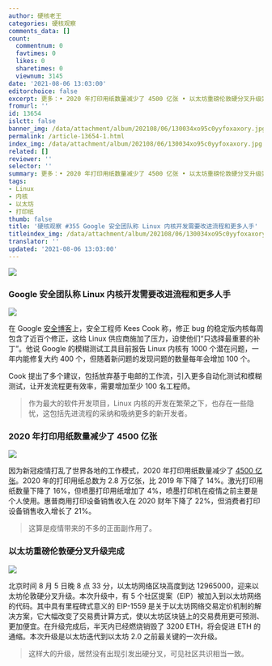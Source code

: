 ```yaml
---
author: 硬核老王
categories: 硬核观察
comments_data: []
count:
  commentnum: 0
  favtimes: 0
  likes: 0
  sharetimes: 0
  viewnum: 3145
date: '2021-08-06 13:03:00'
editorchoice: false
excerpt: 更多：• 2020 年打印用纸数量减少了 4500 亿张 • 以太坊重磅伦敦硬分叉升级完成
fromurl: ''
id: 13654
islctt: false
banner_img: /data/attachment/album/202108/06/130034xo95c0yyfoxaxory.jpg
permalink: /article-13654-1.html
index_img: /data/attachment/album/202108/06/130034xo95c0yyfoxaxory.jpg
related: []
reviewer: ''
selector: ''
summary: 更多：• 2020 年打印用纸数量减少了 4500 亿张 • 以太坊重磅伦敦硬分叉升级完成
tags:
- Linux
- 内核
- 以太坊
- 打印纸
thumb: false
title: '硬核观察 #355 Google 安全团队称 Linux 内核开发需要改进流程和更多人手'
titleindex_img: /data/attachment/album/202108/06/130034xo95c0yyfoxaxory.jpg
translator: ''
updated: '2021-08-06 13:03:00'
---
```


![](/data/attachment/album/202108/06/130034xo95c0yyfoxaxory.jpg)


### Google 安全团队称 Linux 内核开发需要改进流程和更多人手


![](/data/attachment/album/202108/06/130046f2wt2cmeqet2thqf.jpg)


在 Google [安全博客](https://security.googleblog.com/2021/08/linux-kernel-security-done-right.html)上，安全工程师 Kees Cook 称，修正 bug 的稳定版内核每周包含了近百个修正，这给 Linux 供应商施加了压力，迫使他们“只选择最重要的补丁”。他说 Google 的模糊测试工具目前报告 Linux 内核有 1000 个潜在问题，一年内能修复大约 400 个，但随着新问题的发现问题的数量每年会增加 100 个。


Cook 提出了多个建议，包括放弃基于电邮的工作流，引入更多自动化测试和模糊测试，让开发流程更有效率，需要增加至少 100 名工程师。



> 
> 作为最大的软件开发项目，Linux 内核的开发在繁荣之下，也存在一些隐忧，这包括先进流程的采纳和吸纳更多的新开发者。
> 
> 
> 


### 2020 年打印用纸数量减少了 4500 亿张


![](/data/attachment/album/202108/06/130108wwgua8jugulrpz2c.jpg)


因为新冠疫情打乱了世界各地的工作模式，2020 年打印用纸数量减少了 [4500 亿张](https://www.theregister.com/2021/08/05/idc_pages_printed_in_2020/)。2020 年的打印用纸总数为 2.8 万亿张，比 2019 年下降了 14%。激光打印用纸数量下降了 16%，但喷墨打印用纸增加了 4%，喷墨打印机在疫情之前主要是个人使用。惠普商用打印设备销售收入在 2020 财年下降了 22%，但消费者打印设备销售收入增长了 21%。



> 
> 这算是疫情带来的不多的正面副作用了。
> 
> 
> 


### 以太坊重磅伦敦硬分叉升级完成


![](/data/attachment/album/202108/06/130126y5kjbe4z65ej444z.jpg)


北京时间 8 月 5 日晚 8 点 33 分，以太坊网络区块高度到达 12965000，迎来以太坊伦敦硬分叉升级。本次升级中，有 5 个社区提案（EIP）被加入到以太坊网络的代码。其中具有里程碑式意义的 EIP-1559 是关于以太坊网络交易定价机制的解决方案，它大幅改变了交易费计算方式，使以太坊区块链上的交易费用更可预测、更加便宜。在升级完成后，半天内已经燃烧销毁了 3200 ETH，将会促进 ETH 的通缩。本次升级是以太坊迭代到以太坊 2.0 之前最关键的一次升级。



> 
> 这样大的升级，居然没有出现引发出硬分叉，可见社区共识相当一致。
> 
> 
>